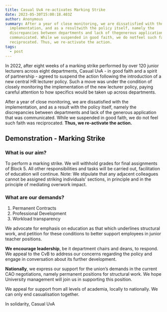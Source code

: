 ```yaml
---
title: Casual UvA re-activates Marking Strike
date: 2023-05-30T15:00:18.403Z
author: Anonymous
summary: After a year of close monitoring, we are dissatisfied with the
  implementation, and as a resultwith the policy itself, namely the
  discrepancies between departments and lack of thegenerous application that was
  communicated. While we suspended in good faith, we do notfeel such faith was
  reciprocated. Thus, we re-activate the action.
tags:
  - post
---
```

In 2022, after eight weeks of a marking strike performed by over 120 junior lecturers across eight departments, Casual UvA - in good faith and a spirit of partnership - agreed to suspend the action following the introduction of a new central HR lecturer policy. Such a move was under the condition of closely monitoring the implementation of the new lecturer policy, paying careful attention to how specifics would be taken up across departments.

After a year of close monitoring, we are dissatisfied with the implementation, and as a result with the policy itself, namely the discrepancies between departments and lack of the generous application that was communicated. While we suspended in good faith, we do not feel such faith was reciprocated. **Thus, we re-activate the action.**

## Demonstration - Marking Strike

### W﻿hat is our aim?

To perform a marking strike. We will withhold grades for final assignments of Block 5. All other responsibilities and tasks will be carried out, facilitation of education will continue. Note: We stipulate that any adjacent colleagues cannot be assigned striking individuals’ sections, in principle and in the principle of mediating overwork impact.

### What are our demands?

1. P﻿ermanent Contracts
2. P﻿rofessional Development
3. W﻿orkload transparency

We advocate for emphasis on education as that which underlines structural work, and petition for these conditions to better support employees in junior teacher positions.

**We encourage leadership**, be it department chairs and deans, to respond. We appeal to the CvB to address our concerns regarding the policy and engage in conversation about its further development.

**Nationally**, we express our support for the union’s demands in the current CAO negotiations, namely permanent positions for structural work. We hope University management will join us in supporting this position.

We appeal for support from all levels of academia, locally to nationally. We can only end casualisation together.

I﻿n solidarity,
C﻿asual UvA